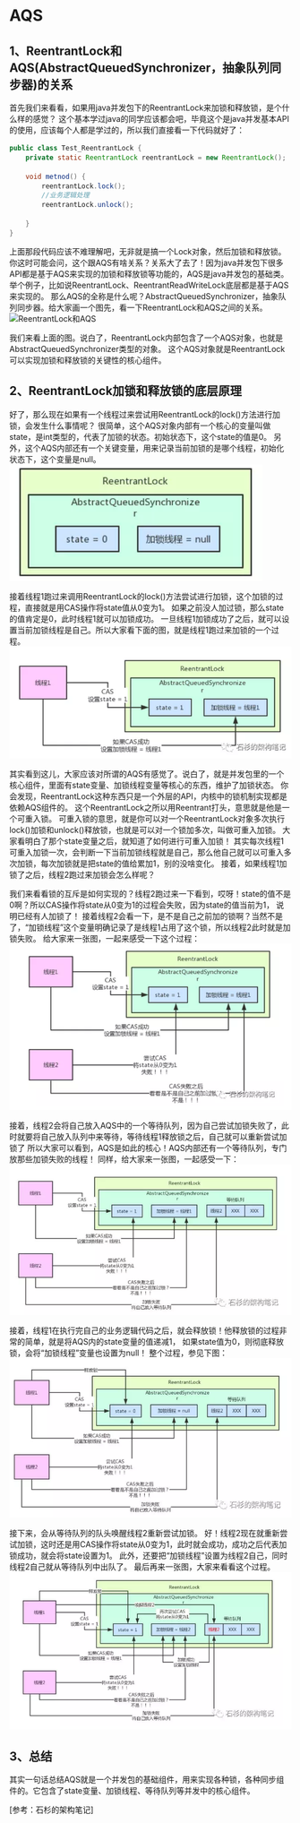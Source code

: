 # AQS

## 1、ReentrantLock和AQS(AbstractQueuedSynchronizer，抽象队列同步器)的关系

首先我们来看看，如果用java并发包下的ReentrantLock来加锁和释放锁，是个什么样的感觉？
这个基本学过java的同学应该都会吧，毕竟这个是java并发基本API的使用，应该每个人都是学过的，所以我们直接看一下代码就好了：
```java
public class Test_ReentrantLock {
    private static ReentrantLock reentrantLock = new ReentrantLock();

    void metnod() {
        reentrantLock.lock();
        //业务逻辑处理
        reentrantLock.unlock();

    }
}
```

上面那段代码应该不难理解吧，无非就是搞一个Lock对象，然后加锁和释放锁。
你这时可能会问，这个跟AQS有啥关系？关系大了去了！因为java并发包下很多API都是基于AQS来实现的加锁和释放锁等功能的，AQS是java并发包的基础类。
举个例子，比如说ReentrantLock、ReentrantReadWriteLock底层都是基于AQS来实现的。
那么AQS的全称是什么呢？AbstractQueuedSynchronizer，抽象队列同步器。给大家画一个图先，看一下ReentrantLock和AQS之间的关系。
![ReentrantLock和AQS](../../pics/ReentrantLock和AQS.png) 

我们来看上面的图。说白了，ReentrantLock内部包含了一个AQS对象，也就是AbstractQueuedSynchronizer类型的对象。
这个AQS对象就是ReentrantLock可以实现加锁和释放锁的关键性的核心组件。

## 2、ReentrantLock加锁和释放锁的底层原理

好了，那么现在如果有一个线程过来尝试用ReentrantLock的lock()方法进行加锁，会发生什么事情呢？
很简单，这个AQS对象内部有一个核心的变量叫做state，是int类型的，代表了加锁的状态。初始状态下，这个state的值是0。
另外，这个AQS内部还有一个关键变量，用来记录当前加锁的是哪个线程，初始化状态下，这个变量是null。
![AQS1](../../pics/AQS1.png)

接着线程1跑过来调用ReentrantLock的lock()方法尝试进行加锁，这个加锁的过程，直接就是用CAS操作将state值从0变为1。
如果之前没人加过锁，那么state的值肯定是0，此时线程1就可以加锁成功。
一旦线程1加锁成功了之后，就可以设置当前加锁线程是自己。所以大家看下面的图，就是线程1跑过来加锁的一个过程。
![AQS2](../../pics/AQS2.png)

其实看到这儿，大家应该对所谓的AQS有感觉了。说白了，就是并发包里的一个核心组件，里面有state变量、加锁线程变量等核心的东西，维护了加锁状态。
你会发现，ReentrantLock这种东西只是一个外层的API，内核中的锁机制实现都是依赖AQS组件的。
这个ReentrantLock之所以用Reentrant打头，意思就是他是一个可重入锁。
可重入锁的意思，就是你可以对一个ReentrantLock对象多次执行lock()加锁和unlock()释放锁，也就是可以对一个锁加多次，叫做可重入加锁。
大家看明白了那个state变量之后，就知道了如何进行可重入加锁！
其实每次线程1可重入加锁一次，会判断一下当前加锁线程就是自己，那么他自己就可以可重入多次加锁，每次加锁就是把state的值给累加1，别的没啥变化。
接着，如果线程1加锁了之后，线程2跑过来加锁会怎么样呢？

我们来看看锁的互斥是如何实现的？线程2跑过来一下看到，哎呀！state的值不是0啊？所以CAS操作将state从0变为1的过程会失败，因为state的值当前为1，
说明已经有人加锁了！
接着线程2会看一下，是不是自己之前加的锁啊？当然不是了，“加锁线程”这个变量明确记录了是线程1占用了这个锁，所以线程2此时就是加锁失败。
给大家来一张图，一起来感受一下这个过程：
![AQS3](../../pics/AQS3.png)

接着，线程2会将自己放入AQS中的一个等待队列，因为自己尝试加锁失败了，此时就要将自己放入队列中来等待，等待线程1释放锁之后，自己就可以重新尝试加锁了
所以大家可以看到，AQS是如此的核心！AQS内部还有一个等待队列，专门放那些加锁失败的线程！
同样，给大家来一张图，一起感受一下：
![AQS4](../../pics/AQS4.png)

接着，线程1在执行完自己的业务逻辑代码之后，就会释放锁！他释放锁的过程非常的简单，就是将AQS内的state变量的值递减1，
如果state值为0，则彻底释放锁，会将“加锁线程”变量也设置为null！
整个过程，参见下图：
![AQS5](../../pics/AQS5.png)

接下来，会从等待队列的队头唤醒线程2重新尝试加锁。
好！线程2现在就重新尝试加锁，这时还是用CAS操作将state从0变为1，此时就会成功，成功之后代表加锁成功，就会将state设置为1。
此外，还要把“加锁线程”设置为线程2自己，同时线程2自己就从等待队列中出队了。
最后再来一张图，大家来看看这个过程。
![AQS6](../../pics/AQS6.png)

## 3、总结
其实一句话总结AQS就是一个并发包的基础组件，用来实现各种锁，各种同步组件的。它包含了state变量、加锁线程、等待队列等并发中的核心组件。

[参考：石杉的架构笔记]
